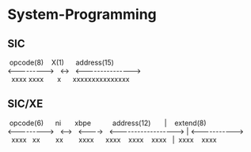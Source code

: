 # System-Programming
## SIC

&nbsp;opcode(8)&nbsp;&nbsp;&nbsp;&nbsp;X(1)&nbsp;&nbsp;&nbsp;&nbsp;&nbsp;&nbsp;address(15)  
<--------->&nbsp;&nbsp;&nbsp;<->&nbsp;&nbsp;&nbsp;<--------------->  
&nbsp;&nbsp;xxxx xxxx&nbsp;&nbsp;&nbsp;&nbsp;&nbsp;&nbsp;&nbsp;x&nbsp;&nbsp;&nbsp;&nbsp;&nbsp;&nbsp;xxxxxxxxxxxxxxx  


## SIC/XE 

&nbsp;opcode(6)&nbsp;&nbsp;&nbsp;&nbsp;&nbsp;&nbsp;ni&nbsp;&nbsp;&nbsp;&nbsp;&nbsp;&nbsp;&nbsp;xbpe&nbsp;&nbsp;&nbsp;&nbsp;&nbsp;&nbsp;&nbsp;&nbsp;&nbsp;&nbsp;&nbsp;address(12)&nbsp;&nbsp;&nbsp;&nbsp;&nbsp;&nbsp;&nbsp;|&nbsp;&nbsp;&nbsp;&nbsp;extend(8)  
<--------->&nbsp;&nbsp;&nbsp;<-->&nbsp;&nbsp;&nbsp;<---->&nbsp;&nbsp;&nbsp;<------------------>&nbsp;|&nbsp;<----------->  
&nbsp;&nbsp;xxxx&nbsp;&nbsp;&nbsp;xx&nbsp;&nbsp;&nbsp;&nbsp;&nbsp;&nbsp;&nbsp;&nbsp;xx&nbsp;&nbsp;&nbsp;&nbsp;&nbsp;&nbsp;&nbsp;&nbsp;xxxx&nbsp;&nbsp;&nbsp;&nbsp;&nbsp;&nbsp;xxxx&nbsp;&nbsp;&nbsp;&nbsp;xxxx&nbsp;&nbsp;&nbsp;&nbsp;xxxx&nbsp;&nbsp;&nbsp;|&nbsp;&nbsp;xxxx&nbsp;&nbsp;&nbsp;&nbsp;xxxx  
